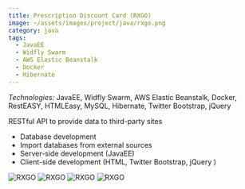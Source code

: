 ```yaml
---
title: Prescription Discount Card (RXGO)
image: ~/assets/images/project/java/rxgo.png
category: java
tags:
  - JavaEE
  - Widfly Swarm
  - AWS Elastic Beanstalk
  - Docker
  - Hibernate
---
```


*Technologies:* JavaEE, Widfly Swarm, AWS Elastic Beanstalk, Docker, RestEASY, HTMLEasy, MySQL, Hibernate, Twitter Bootstrap, jQuery

RESTful API to provide data to third-party sites

* Database development
* Import databases from external sources
* Server-side development (JavaEE)
* Client-side development (HTML, Twitter Bootstrap, jQuery )

![RXGO](~/assets/images/project/java/rxgo_0.jpg)
![RXGO](~/assets/images/project/java/rxgo_1.jpg)
![RXGO](~/assets/images/project/java/rxgo_2.jpg)
![RXGO](~/assets/images/project/java/rxgo_3.jpg)
